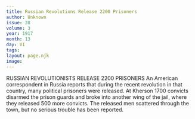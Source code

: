 ```yaml
---
title: Russian Revolutions Release 2200 Prisoners
author: Unknown
issue: 28
volume: 3
year: 1917
month: 13
day: VI
tags:
layout: page.njk
image:
---
```

RUSSIAN REVOLUTIONISTS RELEASE 2200 PRISONERS    An American correspondent in Russia reports that during the recent revolution in that country, many political prisoners were released. At Kherson 1700 convicts disarmed the prison guards and broke into another wing of the jail, where they released 500 more convicts.       The released men scattered through the town, but no serious trouble has been reported. 




